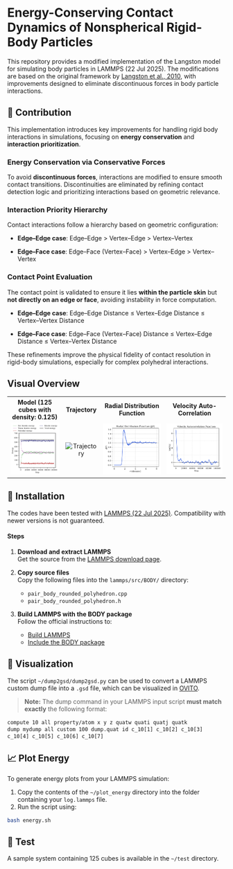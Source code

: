 # Energy-Conserving Contact Dynamics of Nonspherical Rigid-Body Particles

This repository provides a modified implementation of the Langston model for simulating body particles in LAMMPS (22 Jul 2025). The modifications are based on the original framework by [Langston et al., 2010](https://link.springer.com/article/10.1007/s10035-010-0217-4), with improvements designed to eliminate discontinuous forces in body particle interactions.

## 🚀 Contribution

This implementation introduces key improvements for handling rigid body interactions in simulations, focusing on **energy conservation** and **interaction prioritization**.

### Energy Conservation via Conservative Forces

To avoid **discontinuous forces**, interactions are modified to ensure smooth contact transitions. Discontinuities are eliminated by refining contact detection logic and prioritizing interactions based on geometric relevance.

### Interaction Priority Hierarchy

Contact interactions follow a hierarchy based on geometric configuration:

- **Edge–Edge case**:
  Edge–Edge > Vertex–Edge > Vertex–Vertex

- **Edge–Face case**:
  Edge–Face (Vertex–Face) > Vertex–Edge > Vertex–Vertex

### Contact Point Evaluation

The contact point is validated to ensure it lies **within the particle skin** but **not directly on an edge or face**, avoiding instability in force computation.

- **Edge–Edge case**:
  Edge–Edge Distance ≤ Vertex–Edge Distance ≤ Vertex–Vertex Distance

- **Edge–Face case**:
  Edge–Face (Vertex–Face) Distance ≤ Vertex–Edge Distance ≤ Vertex–Vertex Distance

These refinements improve the physical fidelity of contact resolution in rigid-body simulations, especially for complex polyhedral interactions.

## Visual Overview

<table style="border-collapse: collapse; text-align: center;">
  <tr>
    <th>Model (125 cubes with density: 0.125)</th>
    <th>Trajectory</th>
    <th>Radial Distribution Function</th>
    <th>Velocity Auto-Correlation</th>
  </tr>
  <tr>
    <td><img src="image/energy.png" alt="Energy" width="300"/></td>
    <td><img src="image/cubes.gif" alt="Trajectory" width="180"/></td>
    <td><img src="image/rdf.png" alt="Radial Distribution Function" width="300"/></td>
    <td><img src="image/vacf.png" alt="Velocity Auto-Correlation Function" width="300"/></td>
  </tr>
</table>

## 🔧 Installation

The codes have been tested with [LAMMPS (22 Jul 2025)](https://download.lammps.org/tars/index.html). Compatibility with newer versions is not guaranteed.

#### Steps

1. **Download and extract LAMMPS**  
   Get the source from the [LAMMPS download page](https://download.lammps.org/tars/index.html).

2. **Copy source files**  
   Copy the following files into the `lammps/src/BODY/` directory:
   - `pair_body_rounded_polyhedron.cpp`
   - `pair_body_rounded_polyhedron.h`

3. **Build LAMMPS with the BODY package**  
   Follow the official instructions to:
   - [Build LAMMPS](https://docs.lammps.org/Build.html)
   - [Include the BODY package](https://docs.lammps.org/Build_package.html)

## 🧭 Visualization

The script `~/dump2gsd/dump2gsd.py` can be used to convert a LAMMPS custom dump file into a `.gsd` file, which can be visualized in [OVITO](https://www.ovito.org/).

> **Note:** The dump command in your LAMMPS input script **must match exactly** the following format:

```lammps
compute 10 all property/atom x y z quatw quati quatj quatk
dump mydump all custom 100 dump.quat id c_10[1] c_10[2] c_10[3] c_10[4] c_10[5] c_10[6] c_10[7]
```

## 📈 Plot Energy

To generate energy plots from your LAMMPS simulation:

1. Copy the contents of the `~/plot_energy` directory into the folder containing your `log.lammps` file.
2. Run the script using:

  ```bash
  bash energy.sh
  ```

## 🧪 Test
A sample system containing 125 cubes is available in the `~/test` directory.
